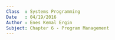 ```yaml
---
Class  : Systems Programming
Date   : 04/19/2016
Author : Enes Kemal Ergin
Subject: Chapter 6 - Program Management
---
```

